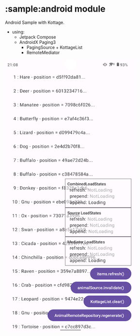 # :sample:android module

Android Sample with Kottage.

* using:
  * Jetpack Compose
  * AndroidX Paging3
    * PagingSource + KottageList
    * RemoteMediator

![Paging3 sample](android_sample_paging.png)
